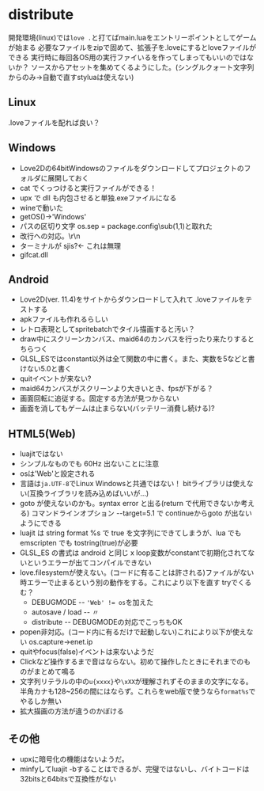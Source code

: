 # distribute

開発環境(linux)では`love .`と打てばmain.luaをエントリーポイントとしてゲームが始まる
必要なファイルをzipで固めて、拡張子を.loveにするとloveファイルができる
実行時に毎回各OS用の実行ファイいるを作ってしまってもいいのではないか？
ソースからアセットを集めてくるようにした。(シングルクォート文字列からのみ→自動で直すstyluaは使えない)

## Linux

.loveファイルを配れば良い？

## Windows

- Love2Dの64bitWindowsのファイルをダウンロードしてプロジェクトのフォルダに展開しておく
- cat でくっつけると実行ファイルができる！
- upx で dll も内包させると単独.exeファイルになる
- wineで動いた
- getOS()→'Windows'
- パスの区切り文字 os.sep = package.config\sub(1,1)と取れた
- 改行への対応。\r\n
- ターミナルが sjis?← これは無理
- gifcat.dll

## Android

- Love2D(ver. 11.4)をサイトからダウンロードして入れて .loveファイルをテストする
- apkファイルも作れるらしい
- レトロ表現としてspritebatchでタイル描画すると汚い？
- draw中にスクリーンカンバス、maid64のカンバスを行ったり来たりするとちらつく
- GLSL_ESではconstant以外は全て関数の中に書く。また、実数を5などと書けない5.0と書く
- quitイベントが来ない?
- maid64カンバスがスクリーンより大きいとき、fpsが下がる？
- 画面回転に追従する。固定する方法が見つからない
- 画面を消してもゲームは止まらない(バッテリー消費し続ける)?

## HTML5(Web)

- luajitではない
- シンプルなものでも 60Hz 出ないことに注意
- osは'Web'と設定される
- 言語は`ja.UTF-8`でLinux Windowsと共通ではない！
  bitライブラリは使えない(互換ライブラリを読み込めばいいが…)
- goto が使えないのかも。syntax error と出る(return で代用できないか考える)
  コマンドラインオプション --target=5.1 で continueからgoto が出ないようにできる
- luajit は string format %s で true を文字列にできてしまうが、lua でも emscripten でも tostring(true)が必要
- GLSL_ES の書式は android と同じ
  x loop変数がconstantで初期化されてないというエラーが出てコンパイルできない
- love.filesystemが使えない。(コードに有ることは許される)ファイルがない時エラーで止まるという別の動作をする。これにより以下を直す tryでくるむ？
  - DEBUGMODE -- `'Web' != os`を加えた
  - autosave / load -- 〃
  - distribute -- DEBUGMODEの対応でこっちもOK
- popen非対応。(コード内に有るだけで起動しない)これにより以下が使えない
  os.capture→enet.ip
- quitやfocus(false)イベントは来ないようだ
- Clickなど操作するまで音はならない。初めて操作したときにそれまでのものがまとめて鳴る
- 文字列リテラルの中の`u{xxxx}`や`\xXX`が理解されずそのままの文字になる。半角カナも128~256の間にはならず。これらをweb版で使うなら`format%s`でやるしか無い
- 拡大描画の方法が違うのかぼける

## その他

- upxに暗号化の機能はないようだ。
- minfyしてluajit -bすることはできるが、完璧ではないし、バイトコードは32bitsと64bitsで互換性がない
